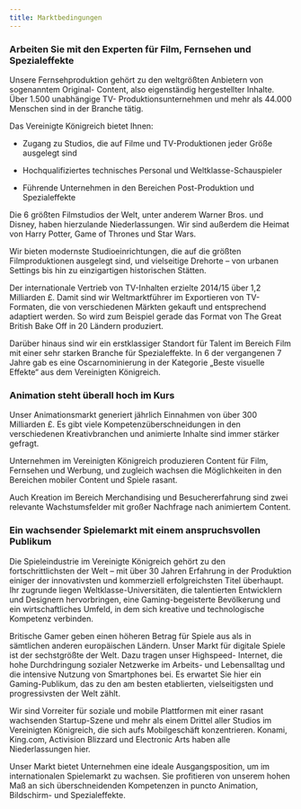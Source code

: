 ```yaml
---
title: Marktbedingungen
---
```


### Arbeiten Sie mit den Experten für Film, Fernsehen und Spezialeffekte

Unsere Fernsehproduktion gehört zu den weltgrößten Anbietern von sogenanntem Original- Content, also eigenständig hergestellter Inhalte. Über 1.500 unabhängige TV- Produktionsunternehmen und mehr als 44.000 Menschen sind in der Branche tätig.
  
Das Vereinigte Königreich bietet Ihnen:

-  Zugang zu Studios, die auf Filme und TV-Produktionen jeder Größe ausgelegt sind

- Hochqualifiziertes technisches Personal und Weltklasse-Schauspieler

- Führende Unternehmen in den Bereichen Post-Produktion und Spezialeffekte

Die 6 größten Filmstudios der Welt, unter anderem Warner Bros. und Disney, haben hierzulande Niederlassungen. Wir sind außerdem die Heimat von Harry Potter, Game of Thrones und Star Wars.

Wir bieten modernste Studioeinrichtungen, die auf die größten Filmproduktionen ausgelegt sind, und vielseitige Drehorte – von urbanen Settings bis hin zu einzigartigen historischen Stätten.

Der internationale Vertrieb von TV-Inhalten erzielte 2014/15 über 1,2 Milliarden £. Damit sind wir Weltmarktführer im Exportieren von TV-Formaten, die von verschiedenen Märkten gekauft und entsprechend adaptiert werden. So wird zum Beispiel gerade das Format von The Great British Bake Off in 20 Ländern produziert.

Darüber hinaus sind wir ein erstklassiger Standort für Talent im Bereich Film mit einer sehr starken Branche für Spezialeffekte. In 6 der vergangenen 7 Jahre gab es eine Oscarnominierung in der Kategorie „Beste visuelle Effekte“ aus dem Vereinigten Königreich.


### Animation steht überall hoch im Kurs

Unser Animationsmarkt generiert jährlich Einnahmen von über 300 Milliarden £. Es gibt viele Kompetenzüberschneidungen in den verschiedenen Kreativbranchen und animierte Inhalte sind immer stärker gefragt.

Unternehmen im Vereinigten Königreich produzieren Content für Film, Fernsehen und Werbung, und zugleich wachsen die Möglichkeiten in den Bereichen mobiler Content und Spiele rasant.

Auch Kreation im Bereich Merchandising und Besuchererfahrung sind zwei relevante Wachstumsfelder mit großer Nachfrage nach animiertem Content.

### Ein wachsender Spielemarkt mit einem anspruchsvollen Publikum

Die Spieleindustrie im Vereinigte Königreich gehört zu den fortschrittlichsten der Welt – mit über 30 Jahren Erfahrung in der Produktion einiger der innovativsten und kommerziell erfolgreichsten Titel überhaupt. Ihr zugrunde liegen Weltklasse-Universitäten, die talentierten Entwicklern und Designern hervorbringen, eine Gaming-begeisterte Bevölkerung und ein wirtschaftliches Umfeld, in dem sich kreative und technologische Kompetenz verbinden.

Britische Gamer geben einen höheren Betrag für Spiele aus als in sämtlichen anderen europäischen Ländern. Unser Markt für digitale Spiele ist der sechstgrößte der Welt. Dazu tragen unser Highspeed- Internet, die hohe Durchdringung sozialer Netzwerke im Arbeits- und Lebensalltag und die intensive Nutzung von Smartphones bei. Es erwartet Sie hier ein Gaming-Publikum, das zu den am besten etablierten, vielseitigsten und progressivsten der Welt zählt.

Wir sind Vorreiter für soziale und mobile Plattformen mit einer rasant wachsenden Startup-Szene und mehr als einem Drittel aller Studios im Vereinigten Königreich, die sich aufs Mobilgeschäft konzentrieren. Konami, King.com, Activision Blizzard und Electronic Arts haben alle Niederlassungen hier.

Unser Markt bietet Unternehmen eine ideale Ausgangsposition, um im internationalen Spielemarkt zu wachsen. Sie profitieren von unserem hohen Maß an sich überschneidenden Kompetenzen in puncto Animation, Bildschirm- und Spezialeffekte.
